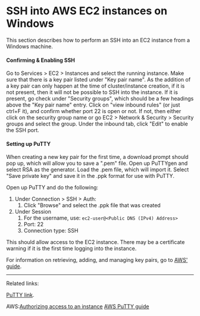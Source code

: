 # SSH into AWS EC2 instances on Windows

This section describes how to perform an SSH into an EC2 instance from a Windows machine.

#### Confirming & Enabling SSH

Go to Services > EC2 > Instances and select the running instance. Make sure that there is a key pair listed under "Key pair name". As the addition of a key pair can only happen at the time of cluster/instance creation, if it is not present, then it will not be possible to SSH into the instance. If it is present, go check under "Security groups", which should be a few headings above the "Key pair name" entry. Click on "view inbound rules" (or just ctrl+F it), and confirm whether port 22 is open or not. If not, then either click on the security group name or go EC2 > Network & Security > Security groups and select the group. Under the inbound tab, click "Edit" to enable the SSH port.

#### Setting up PuTTY
When creating a new key pair for the first time, a download prompt should pop up, which will allow you to save a ".pem" file. Open up PuTTYgen and select RSA as the generator. Load the .pem file, which will import it. Select "Save private key" and save it in the .ppk format for use with PuTTY.

Open up PuTTY and do the following:
1. Under Connection > SSH > Auth:
	1. Click "Browse" and select the .ppk file that was created
2. Under Session
	1. For the username, use: `ec2-user@<Public DNS (IPv4) Address>`
	1. Port: 22
	1. Connection type: SSH

This should allow access to the EC2 instance. There may be a certificate warning if it is the first time logging into the instance.

For information on retrieving, adding, and managing key pairs, go to [AWS' guide](https://docs.aws.amazon.com/AWSEC2/latest/UserGuide/ec2-key-pairs.html#replacing-key-pair).

---
Related links:

[PuTTY link](https://www.chiark.greenend.org.uk/~sgtatham/putty/latest.html "PuTTY link").

AWS:[Authorizing access to an instance](https://docs.aws.amazon.com/AWSEC2/latest/UserGuide/authorizing-access-to-an-instance.html)
[AWS PuTTY guide](https://docs.aws.amazon.com/AWSEC2/latest/UserGuide/putty.html)
